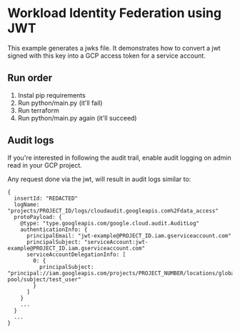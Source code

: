 # Workload Identity Federation using JWT

This example generates a jwks file.
It demonstrates how to convert a jwt signed with this key into a GCP access token for a service account.

## Run order

1. Instal pip requirements
2. Run python/main.py (it'll fail)
3. Run terraform
4. Run python/main.py again (it'll succeed)

## Audit logs

If you're interested in following the audit trail, enable audit logging on admin read in your GCP project.

Any request done via the jwt, will result in audit logs similar to:

```
{
  insertId: "REDACTED"
  logName: "projects/PROJECT_ID/logs/cloudaudit.googleapis.com%2Fdata_access"
  protoPayload: {
    @type: "type.googleapis.com/google.cloud.audit.AuditLog"
    authenticationInfo: {
      principalEmail: "jwt-example@PROJECT_ID.iam.gserviceaccount.com"
      principalSubject: "serviceAccount:jwt-example@PROJECT_ID.iam.gserviceaccount.com"
      serviceAccountDelegationInfo: [
        0: {
          principalSubject: "principal://iam.googleapis.com/projects/PROJECT_NUMBER/locations/global/workloadIdentityPools/jwt-pool/subject/test_user"
        }
      ]
    }
    ...
  }
  ...
}
```
